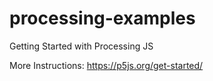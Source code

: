 # processing-examples
Getting Started with Processing JS

More Instructions: https://p5js.org/get-started/
